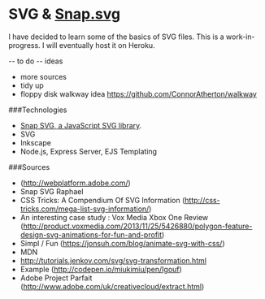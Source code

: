 SVG & [Snap.svg](http://snapsvg.io)
================

I have decided to learn some of the basics of SVG files.  This is a work-in-progress.  I will eventually host it on Heroku.

-- to do
-- ideas
- more sources
- tidy up
- floppy disk walkway idea https://github.com/ConnorAtherton/walkway

###Technologies

- [Snap SVG, a JavaScript SVG library](http://snapsvg.io).
- SVG
- Inkscape
- Node.js, Express Server, EJS Templating

###Sources
- (http://webplatform.adobe.com/)
- Snap SVG Raphael
- CSS Tricks: A Compendium Of SVG Information (http://css-tricks.com/mega-list-svg-information/)
- An interesting case study : Vox Media Xbox One Review (http://product.voxmedia.com/2013/11/25/5426880/polygon-feature-design-svg-animations-for-fun-and-profit)
- Simpl / Fun (https://jonsuh.com/blog/animate-svg-with-css/)
- MDN
- http://tutorials.jenkov.com/svg/svg-transformation.html
- Example (http://codepen.io/miukimiu/pen/Igouf)
- Adobe Project Parfait (http://www.adobe.com/uk/creativecloud/extract.html)